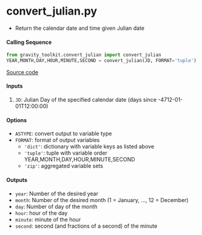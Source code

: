 convert_julian.py
=================

 - Return the calendar date and time given Julian date

#### Calling Sequence
```python
from gravity_toolkit.convert_julian import convert_julian
YEAR,MONTH,DAY,HOUR,MINUTE,SECOND = convert_julian(JD, FORMAT='tuple')
```
[Source code](https://github.com/tsutterley/read-GRACE-harmonics/blob/master/gravity_toolkit/convert_julian.py)

#### Inputs
 1. `JD`: Julian Day of the specified calendar date (days since -4712-01-01T12:00:00)  

#### Options
 - `ASTYPE`: convert output to variable type  
 - `FORMAT`: format of output variables  
    * `'dict'`: dictionary with variable keys as listed above  
    * `'tuple'`: tuple with variable order YEAR,MONTH,DAY,HOUR,MINUTE,SECOND  
    * `'zip'`: aggregated variable sets  

#### Outputs
 - `year`: Number of the desired year
 - `month`: Number of the desired month (1 = January, ..., 12 = December)
 - `day`: Number of day of the month
 - `hour`: hour of the day
 - `minute`: minute of the hour
 - `second`: second (and fractions of a second) of the minute
